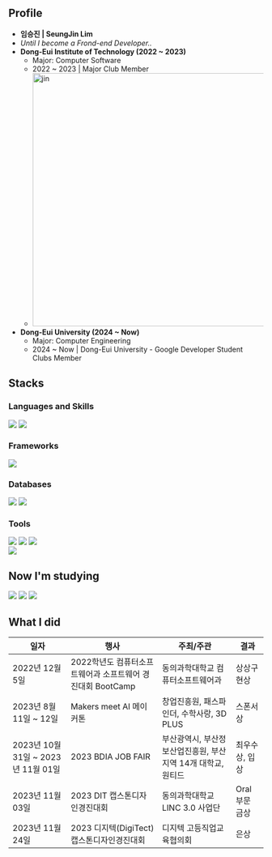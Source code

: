 <div align="left">

## Profile
- **임승진 | SeungJin Lim**
- _Until I become a Frond-end Developer.._
- **Dong-Eui Institute of Technology (2022 ~ 2023)**
  - Major: Computer Software
  - 2022 ~ 2023 | Major Club Member
  - <img src="https://github.com/SeungJin051/SeungJin051/assets/83889135/8fa17e30-31fc-4eb6-b854-dfbf4a66d864" width="500" title="jin">
- **Dong-Eui University (2024 ~ Now)**
  - Major: Computer Engineering
  - 2024 ~ Now | Dong-Eui University - Google Developer Student Clubs Member

## Stacks
### Languages and Skills
<img src="https://img.shields.io/badge/javascript-%23323330.svg?style=for-the-badge&logo=javascript&logoColor=%23F7DF1E" />
<img src="https://img.shields.io/badge/python-3670A0?style=for-the-badge&logo=python&logoColor=ffdd54"/>
<br/>

### Frameworks
<img src="https://img.shields.io/badge/react-%2320232a.svg?style=for-the-badge&logo=react&logoColor=%2361DAFB"/>

### Databases

<img src="https://img.shields.io/badge/firebase-a08021?style=for-the-badge&logo=firebase&logoColor=ffcd34"/>  
<img src="https://img.shields.io/badge/mysql-4479A1.svg?style=for-the-badge&logo=mysql&logoColor=white"/>  

<br/>

### Tools
<img src="https://img.shields.io/badge/git-%23F05033.svg?style=for-the-badge&logo=git&logoColor=white"/>  
<img src="https://img.shields.io/badge/github-%23121011.svg?style=for-the-badge&logo=github&logoColor=white"/>  
<img src="https://img.shields.io/badge/Notion-%23000000.svg?style=for-the-badge&logo=notion&logoColor=white"/>  

<br/>

<img src="https://img.shields.io/badge/Visual%20Studio%20Code-0078d7.svg?style=for-the-badge&logo=visual-studio-code&logoColor=white"/>  

## Now I'm studying
<img src="https://img.shields.io/badge/react-%2320232a.svg?style=for-the-badge&logo=react&logoColor=%2361DAFB"/>
<img src="https://img.shields.io/badge/python-3670A0?style=for-the-badge&logo=python&logoColor=ffdd54"/>
<img src="https://img.shields.io/badge/MongoDB-%234ea94b.svg?style=for-the-badge&logo=mongodb&logoColor=white"/>

## What I did
| 일자 | 행사 | 주최/주관 | 결과 |
|------------|----------------------|----------------------|-----------|
| 2022년 12월 5일 | 2022학년도 컴퓨터소프트웨어과 소프트웨어 경진대회 BootCamp | 동의과학대학교 컴퓨터소프트웨어과 | 상상구현상 |
| 2023년 8월 11일 ~ 12일 | Makers meet AI 메이커톤 | 창업진흥원, 패스파인더, 수학사랑, 3D PLUS | 스폰서상 |
| 2023년 10월 31일 ~ 2023년 11월 01일 | 2023 BDIA JOB FAIR | 부산광역시, 부산정보산업진흥원, 부산지역 14개 대학교, 원티드 | 최우수상, 입상 |
| 2023년 11월 03일 | 2023 DIT 캡스톤디자인경진대회 | 동의과학대학교 LINC 3.0 사업단 | Oral 부문 금상 |
| 2023년 11월 24일 | 2023 디지텍(DigiTect) 캡스톤디자인경진대회 | 디지텍 고등직업교육협의회 | 은상 |

</div>
